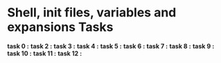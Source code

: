 #  Shell, init files, variables and expansions Tasks
**task 0 :**
**task 2 :**
**task 3 :**
**task 4 :**
**task 5 :**
**task 6 :**
**task 7 :**
**task 8 :**
**task 9 :**
**task 10 :**
**task 11 :**
**task 12 :**
